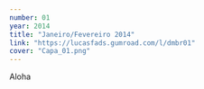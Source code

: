 ```yaml
---
number: 01
year: 2014
title: "Janeiro/Fevereiro 2014"
link: "https://lucasfads.gumroad.com/l/dmbr01"
cover: "Capa_01.png"
---
```

Aloha